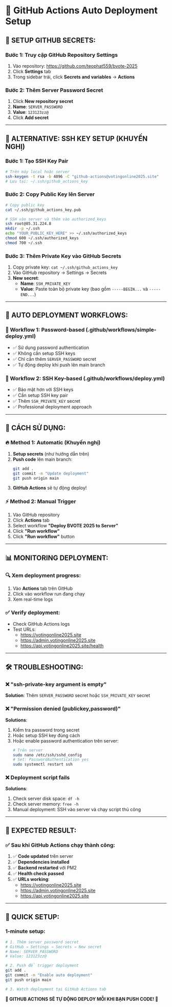 # 🚀 GitHub Actions Auto Deployment Setup

## 🔐 **SETUP GITHUB SECRETS:**

### **Bước 1: Truy cập GitHub Repository Settings**
1. Vào repository: https://github.com/teophat559/bvote-2025
2. Click **Settings** tab
3. Trong sidebar trái, click **Secrets and variables** → **Actions**

### **Bước 2: Thêm Server Password Secret**
1. Click **New repository secret**
2. **Name**: `SERVER_PASSWORD`
3. **Value**: `123123zz@`
4. Click **Add secret**

---

## 🔧 **ALTERNATIVE: SSH KEY SETUP (KHUYẾN NGHỊ)**

### **Bước 1: Tạo SSH Key Pair**
```bash
# Trên máy local hoặc server
ssh-keygen -t rsa -b 4096 -C "github-actions@votingonline2025.site"
# Lưu tại: ~/.ssh/github_actions_key
```

### **Bước 2: Copy Public Key lên Server**
```bash
# Copy public key
cat ~/.ssh/github_actions_key.pub

# SSH vào server và thêm vào authorized_keys
ssh root@85.31.224.8
mkdir -p ~/.ssh
echo "YOUR_PUBLIC_KEY_HERE" >> ~/.ssh/authorized_keys
chmod 600 ~/.ssh/authorized_keys
chmod 700 ~/.ssh
```

### **Bước 3: Thêm Private Key vào GitHub Secrets**
1. Copy private key: `cat ~/.ssh/github_actions_key`
2. Vào GitHub repository → Settings → Secrets
3. **New secret**:
   - **Name**: `SSH_PRIVATE_KEY`
   - **Value**: Paste toàn bộ private key (bao gồm `-----BEGIN...` và `-----END...`)

---

## 🚀 **AUTO DEPLOYMENT WORKFLOWS:**

### **📄 Workflow 1: Password-based (.github/workflows/simple-deploy.yml)**
- ✅ Sử dụng password authentication
- ✅ Không cần setup SSH keys
- ✅ Chỉ cần thêm `SERVER_PASSWORD` secret
- ✅ Tự động deploy khi push lên main branch

### **📄 Workflow 2: SSH Key-based (.github/workflows/deploy.yml)**
- ✅ Bảo mật hơn với SSH keys
- ✅ Cần setup SSH key pair
- ✅ Thêm `SSH_PRIVATE_KEY` secret
- ✅ Professional deployment approach

---

## 🎯 **CÁCH SỬ DỤNG:**

### **🔥 Method 1: Automatic (Khuyến nghị)**
1. **Setup secrets** (như hướng dẫn trên)
2. **Push code** lên main branch:
   ```bash
   git add .
   git commit -m "Update deployment"
   git push origin main
   ```
3. **GitHub Actions** sẽ tự động deploy!

### **⚡ Method 2: Manual Trigger**
1. Vào GitHub repository
2. Click **Actions** tab
3. Select workflow **"Deploy BVOTE 2025 to Server"**
4. Click **"Run workflow"**
5. Click **"Run workflow"** button

---

## 📊 **MONITORING DEPLOYMENT:**

### **🔍 Xem deployment progress:**
1. Vào **Actions** tab trên GitHub
2. Click vào workflow run đang chạy
3. Xem real-time logs

### **✅ Verify deployment:**
- Check GitHub Actions logs
- Test URLs:
  - https://votingonline2025.site
  - https://admin.votingonline2025.site
  - https://api.votingonline2025.site/health

---

## 🛠️ **TROUBLESHOOTING:**

### **❌ "ssh-private-key argument is empty"**
**Solution**: Thêm `SERVER_PASSWORD` secret hoặc `SSH_PRIVATE_KEY` secret

### **❌ "Permission denied (publickey,password)"**
**Solutions**:
1. Kiểm tra password trong secret
2. Hoặc setup SSH key đúng cách
3. Hoặc enable password authentication trên server:
   ```bash
   # Trên server
   sudo nano /etc/ssh/sshd_config
   # Set: PasswordAuthentication yes
   sudo systemctl restart ssh
   ```

### **❌ Deployment script fails**
**Solutions**:
1. Check server disk space: `df -h`
2. Check server memory: `free -h`
3. Manual deployment: SSH vào server và chạy script thủ công

---

## 🎊 **EXPECTED RESULT:**

### **✅ Sau khi GitHub Actions chạy thành công:**
1. ✅ **Code updated** trên server
2. ✅ **Dependencies installed**
3. ✅ **Backend restarted** với PM2
4. ✅ **Health check passed**
5. ✅ **URLs working**:
   - https://votingonline2025.site
   - https://admin.votingonline2025.site
   - https://api.votingonline2025.site

---

## 🚀 **QUICK SETUP:**

### **1-minute setup:**
```bash
# 1. Thêm server password secret
# GitHub → Settings → Secrets → New secret
# Name: SERVER_PASSWORD
# Value: 123123zz@

# 2. Push để trigger deployment
git add .
git commit -m "Enable auto deployment"
git push origin main

# 3. Watch deployment tại GitHub Actions tab
```

**🎉 GITHUB ACTIONS SẼ TỰ ĐỘNG DEPLOY MỖI KHI BẠN PUSH CODE! 🎉**
